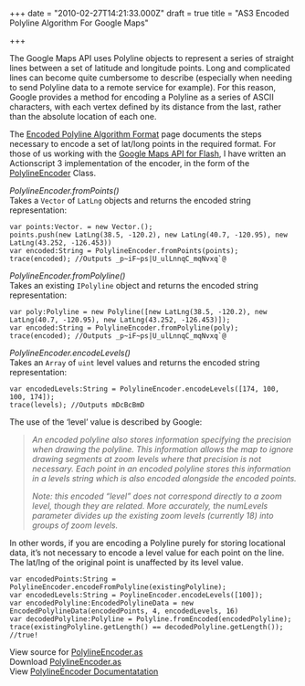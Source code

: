 +++
date = "2010-02-27T14:21:33.000Z"
draft = true
title = "AS3 Encoded Polyline Algorithm For Google Maps"

+++

The Google Maps API uses Polyline objects to represent a series of straight lines between a set of latitude and longitude points. Long and complicated lines can become quite cumbersome to describe (especially when needing to send Polyline data to a remote service for example). For this reason, Google provides a method for encoding a Polyline as a series of ASCII characters, with each vertex defined by its distance from the last, rather than the absolute location of each one.

The [Encoded Polyline Algorithm Format](http://code.google.com/apis/maps/documentation/polylinealgorithm.html) page documents the steps necessary to encode a set of lat/long points in the required format. For those of us working with the [Google Maps API for Flash](http://code.google.com/apis/maps/documentation/flash/), I have written an Actionscript 3 implementation of the encoder, in the form of the [PolylineEncoder](http://code.google.com/p/duncanhall-lib/source/browse/trunk/net/duncanhall/gmaps/PolylineEncoder.as) Class.

*PolylineEncoder.fromPoints()*  
 Takes a `Vector` of `LatLng` objects and returns the encoded string representation:

```
var points:Vector. = new Vector.();
points.push(new LatLng(38.5, -120.2), new LatLng(40.7, -120.95), new LatLng(43.252, -126.453))
var encoded:String = PolylineEncoder.fromPoints(points);
trace(encoded); //Outputs _p~iF~ps|U_ulLnnqC_mqNvxq`@
```

*PolylineEncoder.fromPolyline()*  
 Takes an existing `IPolyline` object and returns the encoded string representation:

```
var poly:Polyline = new Polyline([new LatLng(38.5, -120.2), new LatLng(40.7, -120.95), new LatLng(43.252, -126.453)]);
var encoded:String = PolylineEncoder.fromPolyline(poly);
trace(encoded); //Outputs _p~iF~ps|U_ulLnnqC_mqNvxq`@
```

*PolylineEncoder.encodeLevels()*  
 Takes an `Array` of `uint` level values and returns the encoded string representation:

```
var encodedLevels:String = PolylineEncoder.encodeLevels([174, 100, 100, 174]);
trace(levels); //Outputs mDcBcBmD
```

The use of the ‘level’ value is described by Google:

> *An encoded polyline also stores information specifying the precision when drawing the polyline. This information allows the map to ignore drawing segments at zoom levels where that precision is not necessary. Each point in an encoded polyline stores this information in a levels string which is also encoded alongside the encoded points.*
> 
> *Note: this encoded “level” does not correspond directly to a zoom level, though they are related. More accurately, the numLevels parameter divides up the existing zoom levels (currently 18) into groups of zoom levels.*

In other words, if you are encoding a Polyline purely for storing locational data, it’s not necessary to encode a level value for each point on the line. The lat/lng of the original point is unaffected by its level value.

```
var encodedPoints:String = PolylineEncoder.encodeFromPolyline(existingPolyline);
var encodedLevels:String = PoylineEncoder.encodeLevels([100]);
var encodedPolyline:EncodedPolylineData = new EncodedPolylineData(encodedPoints, 4, encodedLevels, 16)
var decodedPolyline:Polyline = Polyline.fromEncoded(encodedPolyline);
trace(existingPolyline.getLength() == decodedPolyline.getLength()); //true!
```

View source for [PolylineEncoder.as](http://code.google.com/p/duncanhall-lib/source/browse/trunk/net/duncanhall/gmaps/PolylineEncoder.as)  
 Download [PolylineEncoder.as](http://code.google.com/p/duncanhall-lib/source/checkout)  
 View [PolylineEncoder Documentatation](http://duncanhall.net/docs/net/duncanhall/gmaps/PolylineEncoder.html)


